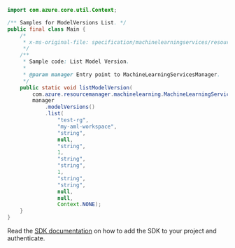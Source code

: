 ```java
import com.azure.core.util.Context;

/** Samples for ModelVersions List. */
public final class Main {
    /*
     * x-ms-original-file: specification/machinelearningservices/resource-manager/Microsoft.MachineLearningServices/preview/2022-02-01-preview/examples/ModelVersion/list.json
     */
    /**
     * Sample code: List Model Version.
     *
     * @param manager Entry point to MachineLearningServicesManager.
     */
    public static void listModelVersion(
        com.azure.resourcemanager.machinelearning.MachineLearningServicesManager manager) {
        manager
            .modelVersions()
            .list(
                "test-rg",
                "my-aml-workspace",
                "string",
                null,
                "string",
                1,
                "string",
                "string",
                1,
                "string",
                "string",
                null,
                null,
                Context.NONE);
    }
}
```

Read the [SDK documentation](https://github.com/Azure/azure-sdk-for-java/blob/azure-resourcemanager-machinelearning_1.0.0-beta.1/sdk/machinelearning/azure-resourcemanager-machinelearning/README.md) on how to add the SDK to your project and authenticate.
